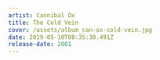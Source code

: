 ```yaml
---
artist: Cannibal Ox
title: The Cold Vein
cover: /assets/album_can-ox-cold-vein.jpg
date: 2019-05-10T08:35:38.491Z
release-date: 2001
---
```


